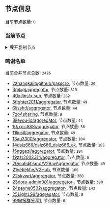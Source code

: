 
## 节点信息
当前节点数量: `0`
### 当前节点
<details>
  <summary>展开复制节点</summary>

    

</details>

### 鸣谢名单
当前合并节点总数: `2426`
- [2zhangkaiitugithub/passcro](https://github.com/zhangkaiitugithub/passcro), 节点数量: `20`
- [3qjlxg/aggregator](https://github.com/qjlxg/aggregator), 节点数量: `313`
- [40xJins/x.sub](https://github.com/0xJins/x.sub), 节点数量: `262`
- [5fighter2011/aggregator](https://github.com/fighter2011/aggregator), 节点数量: `49`
- [6ljsshd/aggregator](https://github.com/ljsshd/aggregator), 节点数量: `44`
- [7go4sharing](https://github.com/go4sharing), 节点数量: `0`
- [8jieyou-io/aggregator](https://github.com/jieyou-io/aggregator), 节点数量: `44`
- [10/xnic888/aggregator](https://github.com/xnic888/aggregator), 节点数量: `36`
- [11liusil/aggregator](https://github.com/liusil/aggregator), 节点数量: `49`
- [13au3300/aggregator](https://github.com/au3300/aggregator), 节点数量: `104`
- [14dslz666/dslz666_dslz666_ok](https://github.com/dslz666/dslz666_dslz666_ok), 节点数量: `185`
- [15nggezi/aggregator](https://github.com/nggezi/aggregator), 节点数量: `184`
- [19zzr2002314/aggregator](https://github.com/zzr2002314/aggregator), 节点数量: `0`
- [20mahdibland/V2RayAggregator](https://github.com/mahdibland/V2RayAggregator), 节点数量: `49`
- [21yebekhe/V2Hub](https://github.com/yebekhe/V2Hub), 节点数量: `166`
- [22skywrt/aggregator](https://github.com/skywrt/aggregator), 节点数量: `360`
- [23dora-admin001/aggregator-](https://github.com/dora-admin001/aggregator-), 节点数量: `390`
- [24payne0502/aggregator-](https://github.com/payne0502/aggregator-), 节点数量: `143`
- [25LightL99/aggregator](https://github.com/LightL99/aggregator), 节点数量: `0`
- [99电报群分享1](https://github.com/cdddbc/getAirport), 节点数量: `0`


